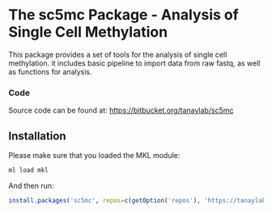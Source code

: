 # The sc5mc Package - Analysis of Single Cell Methylation

This package provides a set of tools for the analysis of single cell methylation.
it includes basic pipeline to import data from raw fastq, as well as functions for analysis.

### Code
Source code can be found at: https://bitbucket.org/tanaylab/sc5mc


## Installation
Please make sure that you loaded the MKL module: 


```bash
ml load mkl
```

And then run:


```r
install.packages('sc5mc', repos=c(getOption('repos'), 'https://tanaylab.bitbucket.io/repo'))
```
